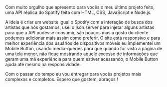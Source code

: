 Com muito orgulho que apresento para vocês o meu último projeto feito, uma API réplica do Spotify feita com HTML, CSS, JavaScript e Node.js.

A ideia é criar um website igual o Spotify com a interação de busca dos artistas que nós gostamos, usei o json.server para injetar alguns artistas para que a API pudesse consumir, são poucos mas a gosto do cliente podemos adicionar mais assim como preferir.
O site está responsivo e para melhor experiência dos usuários de dispositivos móveis eu implementei um Mobile Button, usando media-queries para que quando for visto a página de uma tela menor, não fique mostrando aquele excesso de informações que geram uma má experiência para quem estiver acessando, o Mobile Button ajuda até mesmo na responsividade.

Com o passar do tempo eu vou entregar para vocês projetos mais complexos e completos. Espero que gostem, abraços !
